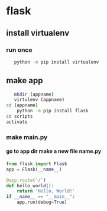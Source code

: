 # flask 
## install virtualenv
### run once 

```bash
   python -m pip install virtualenv
```
## make app
```bash
   mkdir (appname)
   virtulenv (appname)
cd (appname)
    python -m pip install flask
cd scripts
activate


```
### make main.py
#### go to app dir make a new file name.py
```python
from flask import Flask
app = Flask(__name__)

@app.route('/')
def hello_world():
    return 'Hello, World!'
if __name__ == "__main__":
    app.run(debug=True)

```
